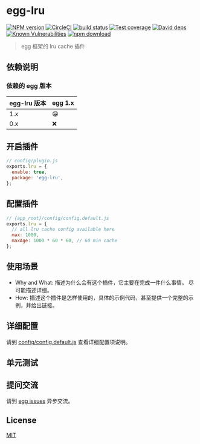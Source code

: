 # egg-lru

[![NPM version][npm-image]][npm-url]
[![CircleCI][circleci-image]][circleci-url]
[![build status][travis-image]][travis-url]
[![Test coverage][codecov-image]][codecov-url]
[![David deps][david-image]][david-url]
[![Known Vulnerabilities][snyk-image]][snyk-url]
[![npm download][download-image]][download-url]

[npm-image]: https://img.shields.io/npm/v/egg-lru.svg?style=flat-square
[npm-url]: https://npmjs.org/package/egg-lru
[circleci-image]: https://img.shields.io/circleci/project/github/zcong1993/egg-lru.svg?style=flat-square
[circleci-url]: https://circleci.com/gh/zcong1993/egg-lru
[travis-image]: https://img.shields.io/travis/zcong1993/egg-lru.svg?style=flat-square
[travis-url]: https://travis-ci.org/zcong1993/egg-lru
[codecov-image]: https://img.shields.io/codecov/c/github/zcong1993/egg-lru.svg?style=flat-square
[codecov-url]: https://codecov.io/github/zcong1993/egg-lru?branch=master
[david-image]: https://img.shields.io/david/eggjs/egg-lru.svg?style=flat-square
[david-url]: https://david-dm.org/eggjs/egg-lru
[snyk-image]: https://snyk.io/test/npm/egg-lru/badge.svg?style=flat-square
[snyk-url]: https://snyk.io/test/npm/egg-lru
[download-image]: https://img.shields.io/npm/dm/egg-lru.svg?style=flat-square
[download-url]: https://npmjs.org/package/egg-lru

> egg 框架的 lru cache 插件

## 依赖说明

### 依赖的 egg 版本

egg-lru 版本 | egg 1.x
--- | ---
1.x | 😁
0.x | ❌

## 开启插件

```js
// config/plugin.js
exports.lru = {
  enable: true,
  package: 'egg-lru',
};
```

## 配置插件

```js
// {app_root}/config/config.default.js
exports.lru = {
  // all lru cache config available here
  max: 1000,
  maxAge: 1000 * 60 * 60, // 60 min cache
};
```

## 使用场景

- Why and What: 描述为什么会有这个插件，它主要在完成一件什么事情。
尽可能描述详细。
- How: 描述这个插件是怎样使用的，具体的示例代码，甚至提供一个完整的示例，并给出链接。

## 详细配置

请到 [config/config.default.js](config/config.default.js) 查看详细配置项说明。

## 单元测试

<!-- 描述如何在单元测试中使用此插件，例如 schedule 如何触发。无则省略。-->

## 提问交流

请到 [egg issues](https://github.com/eggjs/egg/issues) 异步交流。

## License

[MIT](LICENSE)
